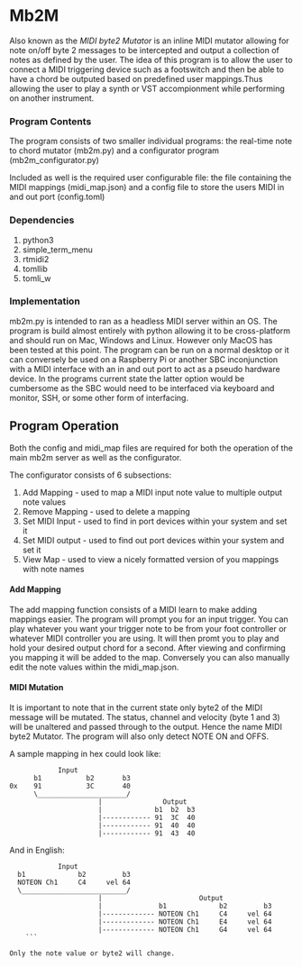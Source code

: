 # Mb2M

Also known as the <em>MIDI byte2 Mutator</em> is an inline MIDI mutator allowing for note on/off byte 2 messages to be intercepted and output a collection of notes as defined by the user. The idea of this program is to allow the user to connect a MIDI triggering device such as a footswitch and then be able to have a chord be outputed based on predefined user mappings.Thus allowing the user to play a synth or VST accompionment while performing on another instrument. 

### Program Contents
The program consists of two smaller individual programs: 
    the real-time note to chord mutator (mb2m.py) and a configurator program (mb2m_configurator.py)

Included as well is the required user configurable file:
    the file containing the MIDI mappings (midi_map.json) and a config file to store the users MIDI in and out port (config.toml)

### Dependencies
1. python3
2. simple_term_menu
3. rtmidi2
4. tomllib
5. tomli_w

### Implementation
mb2m.py is intended to ran as a headless MIDI server within an OS. The program is build almost entirely with python allowing it to be cross-platform and should run on Mac, Windows and Linux. However only MacOS has been tested at this point. The program can be run on a normal desktop or it can conversely be used on a Raspberry Pi or another SBC inconjunction with a MIDI interface with an in and out port to act as a pseudo hardware device. In the programs current state the latter option would be cumbersome as the SBC would need to be interfaced via keyboard and monitor, SSH, or some other form of interfacing.

## Program Operation
Both the config and midi_map files are required for both the operation of the main mb2m server as well as the configurator. 

The configurator consists of 6 subsections:
1. Add Mapping - used to map a MIDI input note value to multiple output note values
2. Remove Mapping - used to delete a mapping
3. Set MIDI Input - used to find in port devices within your system and set it
4. Set MIDI output - used to find out port devices within your system and set it
5. View Map - used to view a nicely formatted version of you mappings with note names


#### Add Mapping
The add mapping function consists of a MIDI learn to make adding mappings easier. The program will prompt you for an input trigger. You can play whatever you want your trigger note to be from your foot controller or whatever MIDI controller you are using. It will then promt you to play and hold your desired output chord for a second. After viewing and confirming you mapping it will be added to the map. Conversely you can also manually edit the note values within the midi_map.json.

#### MIDI Mutation
It is important to note that in the current state only byte2 of the MIDI message will be mutated. The status, channel and velocity (byte 1 and 3) will be unaltered and passed through to the output. Hence the name MIDI byte2 Mutator. The program will also only detect NOTE ON and OFFS.

A sample mapping in hex could look like:
```text
            Input
      b1           b2       b3
0x    91           3C       40
      \______________________/
                      |               Output
                      |             b1  b2  b3
                      |------------ 91  3C  40
                      |------------ 91  40  40
                      |------------ 91  43  40
```
And in English:
```text
            Input
  b1             b2         b3
  NOTEON Ch1     C4     vel 64 
  \__________________________/
                      |                        Output
                      |              b1             b2         b3
                      |------------- NOTEON Ch1     C4     vel 64 
                      |------------- NOTEON Ch1     E4     vel 64 
                      |------------- NOTEON Ch1     G4     vel 64 
    ```

Only the note value or byte2 will change.

